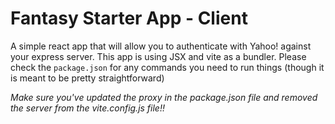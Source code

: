 # Fantasy Starter App - Client

A simple react app that will allow you to authenticate with Yahoo! against your express server. This app is using JSX and vite as a bundler. Please check the `package.json` for any commands you need to run things (though it is meant to be pretty straightforward)

_Make sure you've updated the proxy in the package.json file and removed the server from the vite.config.js file!!_
